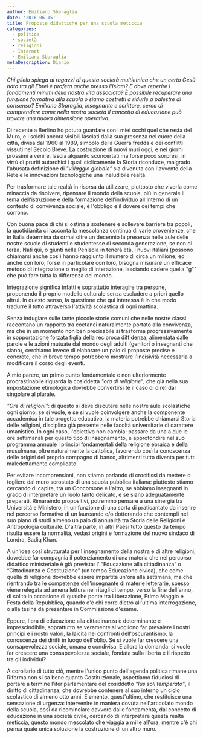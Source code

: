 ```yaml
---
author: Emiliano Sbaraglia
date: '2016-06-15'
title: Proposte didattiche per una scuola meticcia
categories:
  - politica
  - società
  - religioni
  - Internet
  - Emiliano Sbaraglia
metaDescription: Diario
---
```


*Chi glielo spiega ai ragazzi di questa società multietnica che un certo Gesù nato tra gli Ebrei è profeta anche presso l'Islam? E dove reperire i fondamenti minimi della nostra vita associata? È possibile recuperare una funzione formativa alla scuola o siamo costretti a ridurle a palestre di consenso? Emiliano Sbaraglia, insegnante e scrittore, cerca di comprendere come nella nostra società il concetto di educazione può trovare una nuova dimensione operativa.*

Di recente a Berlino ho potuto guardare con i miei occhi quel che resta del Muro, e i solchi ancora visibili lasciati dalla sua presenza nel cuore della città, divisa dal 1960 al 1989, simbolo della Guerra fredda e dei conflitti vissuti nel Secolo Breve. La costruzione di nuovi muri oggi, e nei giorni prossimi a venire, lascia alquanto sconcertati ma forse poco sorpresi, in virtù di pruriti autarchici i quali ciclicamente la Storia riconduce, malgrado l'abusata definizione di *"villaggio globale"* sia divenuta con l'avvento della Rete e le innovazioni tecnologiche una ineludibile realtà.

Per trasformare tale realtà in risorsa da utilizzare, piuttosto che viverla come minaccia da risolvere, ripensare il mondo della scuola, più in generale il tema dell'istruzione e della formazione dell'individuo all'interno di un contesto di convivenza sociale, è  l'obbligo e il dovere dei tempi che corrono.

Con buona pace di chi si ostina a sostenere e sollevare barriere tra popoli, la quotidianità ci racconta la mescolanza continua di varie provenienze, che in Italia determina da ormai oltre un decennio la presenza nelle aule delle nostre scuole di studenti e studentesse di seconda generazione, se non di terza. Nati qui, o giunti nella Penisola in tenerà età, i nuovi italiani (possono chiamarsi anche così) hanno raggiunto il numero di circa un milione; ed anche con loro, forse in particolare con loro, bisogna misurare un efficace metodo di integrazione o meglio di interazione, lasciando cadere quella "g"" che può fare tutta la differenza del mondo.

Integrazione significa infatti e soprattutto interagire tra persone, proponendo il proprio modello culturale senza escludere a priori quello altrui. In questo senso, la questione che qui interessa è in che modo tradurre il tutto attraverso l'attività scolastica di ogni mattina.

Senza indugiare sulle tante piccole storie comuni che nelle nostre classi raccontano un rapporto tra coetanei naturalmente portato alla convivenza, ma che in un momento non ben precisabile si trasforma progressivamente in sopportazione forzata figlia della reciproca diffidenza, alimentata dalle parole e le azioni mutuate dal mondo degli adulti (genitori o insegnanti che siano), cerchiamo invece di elaborare un paio di proposte precise e concrete, che in breve tempo potrebbero mostrare l'incisività necessaria a modificare il corso degli eventi.

A mio parere, un primo punto fondamentale e non ulteriormente procrastinabile riguarda la cosiddetta *"ora di religione"*, che già nella sua impostazione etimologica dovrebbe convertirsi (è il caso di dire) dal singolare al plurale.

*"Ore di religioni"*: di questo si deve discutere nelle nostre aule scolastiche ogni giorno; se si vuole, e se si vuole coinvolgere anche la componente accademica in tale progetto educativo, la materia potrebbe chiamarsi Storia delle religioni, disciplina già presente nelle facoltà universitarie di carattere umanistico. In ogni caso, l'obiettivo non cambia: passare da una a due le ore settimanali per questo tipo di insegnamento, e approfondire nel suo programma annuale i principi fondamentali della religione ebraica e della musulmana, oltre naturalmente la cattolica, favorendo così la conoscenza delle origini del proprio compagno di banco, altrimenti tutto diventa per tutti maledettamente complicato.

Per evitare incomprensioni, non stiamo parlando di crocifissi da mettere o togliere dal muro scrostato di una scuola pubblica italiana: piuttosto stiamo cercando di capire, tra un Concorsone e l'altro, se abbiamo insegnanti in grado di interpretare un ruolo tanto delicato, e se siano adeguatamente preparati. Rimanendo propositivi, potremmo pensare a una sinergia tra Università e Ministero, in un funzione di una sorta di praticantato da inserire nel percorso formativo di un laureando e/o dottorando che contempli nel suo piano di studi almeno un paio di annualità tra Storia delle Religioni e Antropologia culturale. D'altra parte, in altri Paesi tutto questo da tempo risulta essere la normalità, vedasi origini e formazione del nuovo sindaco di Londra, Sadiq Khan.

A un'idea così strutturata per l'insegnamento della nostra e di altre religioni, dovrebbe far compagnia il potenziamento di una materia che nel percorso didattico ministeriale è già prevista: l' “Educazione alla cittadinanza” o “Cittadinanza e Costituzione” (un tempo Educazione civica), che come quella di religione dovrebbe essere impartita un'ora alla settimana, ma che rientrando tra le competenze dell'insegnante di materie letterarie, spesso viene relegata ad amena lettura nei ritagli di tempo, verso la fine dell'anno, di solito in occasione di qualche ponte tra Liberazione, Primo Maggio e Festa della Repubblica, quando c'è chi corre dietro all'ultima interrogazione, o alla tesina da presentare in Commissione d'esame.

Eppure, l'ora di educazione alla cittadinanza è determinante e imprescindibile, soprattutto se veramente si vogliono far prevalere i nostri principi e i nostri valori, la laicità nei confronti dell'oscurantismo, la conoscenza dei diritti in luogo dell'oblìo. Se si vuole far crescere una consapevolezza sociale, umana e condivisa. E allora la domanda: si vuole far crescere una consapevolezza sociale, fondata sulla libertà e il rispetto tra gli individui?

A corollario di tutto ciò, mentre l'unico punto dell'agenda politica rimane una Riforma non si sa bene quanto Costituzionale, aspettiamo fiduciosi di portare a termine l'iter parlamentare del cosiddetto *"Ius soli temperato"*, il diritto di cittadinanza, che dovrebbe contenere al suo interno un ciclo scolastico di almeno otto anni. Elemento, quest'ultimo, che restituisce una sensazione di urgenza: intervenire in maniera dovuta nell'articolato mondo della scuola, così da ricominciare davvero dalle fondamenta, dal concetto di educazione in una società civile, cercando di interpretare questa realtà meticcia, questo mondo mescolato che viaggia a mille all'ora, mentre c'è chi pensa quale unica soluzione la costruzione di un altro muro.
